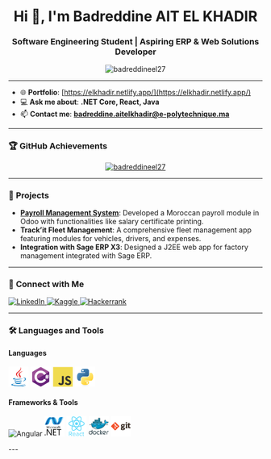 <h1 align="center">Hi 👋, I'm Badreddine AIT EL KHADIR</h1>
<h3 align="center">Software Engineering Student | Aspiring ERP & Web Solutions Developer</h3>

<p align="center">
  <img src="https://komarev.com/ghpvc/?username=badreddineel27&label=Profile%20views&color=0e75b6&style=flat" alt="badreddineel27" />
</p>

---

- 🌐 **Portfolio**: [https://elkhadir.netlify.app/](https://elkhadir.netlify.app/)  
- 💻 **Ask me about**: **.NET Core, React, Java**  
- 📫 **Contact me**: **badreddine.aitelkhadir@e-polytechnique.ma**  

---

### 🏆 **GitHub Achievements**
<p align="center">
  <a href="https://github.com/ryo-ma/github-profile-trophy">
    <img src="https://github-profile-trophy.vercel.app/?username=badreddineel27&margin-w=5&theme=gruvbox" alt="badreddineel27" />
  </a>
</p>

---

### 🌟 **Projects**
- **[Payroll Management System](https://elkhadir.netlify.app/)**: Developed a Moroccan payroll module in Odoo with functionalities like salary certificate printing.
- **Track’it Fleet Management**: A comprehensive fleet management app featuring modules for vehicles, drivers, and expenses.
- **Integration with Sage ERP X3**: Designed a J2EE web app for factory management integrated with Sage ERP.

---

### 📡 **Connect with Me**
<p align="left">
  <a href="https://www.linkedin.com/in/badreddine-elkhadir/" target="_blank">
    <img src="https://raw.githubusercontent.com/rahuldkjain/github-profile-readme-generator/master/src/images/icons/Social/linked-in-alt.svg" alt="LinkedIn" height="30" width="40" />
  </a>
  <a href="https://www.kaggle.com/elkhadir201" target="_blank">
    <img src="https://raw.githubusercontent.com/rahuldkjain/github-profile-readme-generator/master/src/images/icons/Social/kaggle.svg" alt="Kaggle" height="30" width="40" />
  </a>
  <a href="https://www.hackerrank.com/badreddine_aite1" target="_blank">
    <img src="https://raw.githubusercontent.com/rahuldkjain/github-profile-readme-generator/master/src/images/icons/Social/hackerrank.svg" alt="Hackerrank" height="30" width="40" />
  </a>
</p>

---

### 🛠️ **Languages and Tools**
#### **Languages**
<p align="left">
  <img src="https://raw.githubusercontent.com/devicons/devicon/master/icons/java/java-original.svg" alt="Java" width="40" height="40" />
  <img src="https://raw.githubusercontent.com/devicons/devicon/master/icons/csharp/csharp-original.svg" alt="C#" width="40" height="40" />
  <img src="https://raw.githubusercontent.com/devicons/devicon/master/icons/javascript/javascript-original.svg" alt="JavaScript" width="40" height="40" />
  <img src="https://raw.githubusercontent.com/devicons/devicon/master/icons/python/python-original.svg" alt="Python" width="40" height="40" />
</p>

#### **Frameworks & Tools**
<p align="left">
  <img src="https://angular.io/assets/images/logos/angular/angular.svg" alt="Angular" width="40" height="40" />
  <img src="https://raw.githubusercontent.com/devicons/devicon/master/icons/dot-net/dot-net-original-wordmark.svg" alt=".NET" width="40" height="40" />
  <img src="https://raw.githubusercontent.com/devicons/devicon/master/icons/react/react-original-wordmark.svg" alt="React" width="40" height="40" />
  <img src="https://raw.githubusercontent.com/devicons/devicon/master/icons/docker/docker-original-wordmark.svg" alt="Docker" width="40" height="40" />
  <img src="https://raw.githubusercontent.com/devicons/devicon/master/icons/git/git-original-wordmark.svg" alt="Git" width="40" height="40" />
</p>
---

